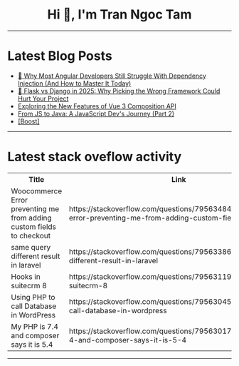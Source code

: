 <h1 align="center">Hi 👋, I'm Tran Ngoc Tam</h1>

---

# Latest Blog Posts 
<!-- BLOG-POST-LIST:START -->
- [🚀 Why Most Angular Developers Still Struggle With Dependency Injection &lpar;And How to Master It Today&rpar;](https://dev.to/dct_technology/why-most-angular-developers-still-struggle-with-dependency-injection-and-how-to-master-it-today-35fc)
- [🥊 Flask vs Django in 2025: Why Picking the Wrong Framework Could Hurt Your Project](https://dev.to/dct_technology/flask-vs-django-in-2025-why-picking-the-wrong-framework-could-hurt-your-project-2d4i)
- [Exploring the New Features of Vue 3 Composition API](https://dev.to/hasunnilupul/exploring-the-new-features-of-vue-3-composition-api-34h7)
- [From JS to Java: A JavaScript Dev&#39;s Journey &lpar;Part 2&rpar;](https://dev.to/symuality/from-js-to-java-a-javascript-devs-journey-part-2-5ai8)
- [[Boost]](https://dev.to/juandisay/-3a8e)
<!-- BLOG-POST-LIST:END -->

---

# Latest stack oveflow activity
<table>
  <tr><th>Title</th><th>Link</th></tr>
  <!-- STACKOVERFLOW:START --><tr><td>Woocommerce Error preventing me from adding custom fields to checkout</td><td>https://stackoverflow.com/questions/79563484/woocommerce-error-preventing-me-from-adding-custom-fields-to-checkout</td></tr><tr><td>same query different result in laravel</td><td>https://stackoverflow.com/questions/79563386/same-query-different-result-in-laravel</td></tr><tr><td>Hooks in suitecrm 8</td><td>https://stackoverflow.com/questions/79563119/hooks-in-suitecrm-8</td></tr><tr><td>Using PHP to call Database in WordPress</td><td>https://stackoverflow.com/questions/79563045/using-php-to-call-database-in-wordpress</td></tr><tr><td>My PHP is 7.4 and composer says it is 5.4</td><td>https://stackoverflow.com/questions/79563017/my-php-is-7-4-and-composer-says-it-is-5-4</td></tr><!-- STACKOVERFLOW:END -->
</table>

---


